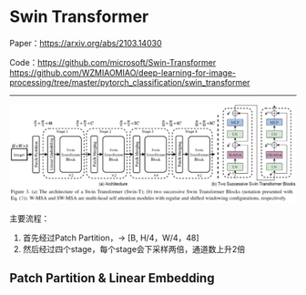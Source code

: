 # Swin Transformer

Paper：https://arxiv.org/abs/2103.14030

Code：https://github.com/microsoft/Swin-Transformer
      https://github.com/WZMIAOMIAO/deep-learning-for-image-processing/tree/master/pytorch_classification/swin_transformer

___

![swin transformer](<../../Images/Swin transformer.png>)

主要流程：

1. 首先经过Patch Partition，-> [B, H/4，W/4，48]
2. 然后经过四个stage，每个stage会下采样两倍，通道数上升2倍

## Patch Partition & Linear Embedding







